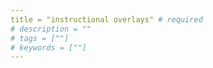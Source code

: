 ```yaml
---
title = "instructional overlays" # required 
# description = ""
# tags = [""]
# keywords = [""]
---
```

